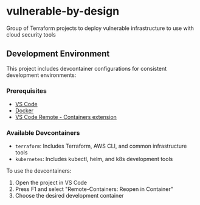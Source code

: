 # vulnerable-by-design
Group of Terraform projects to deploy vulnerable infrastructure to use with cloud security tools

## Development Environment

This project includes devcontainer configurations for consistent development environments:

### Prerequisites
- [VS Code](https://code.visualstudio.com/)
- [Docker](https://www.docker.com/)
- [VS Code Remote - Containers extension](https://marketplace.visualstudio.com/items?itemName=ms-vscode-remote.remote-containers)

### Available Devcontainers
- `terraform`: Includes Terraform, AWS CLI, and common infrastructure tools
- `kubernetes`: Includes kubectl, helm, and k8s development tools

To use the devcontainers:
1. Open the project in VS Code
2. Press F1 and select "Remote-Containers: Reopen in Container"
3. Choose the desired development container
